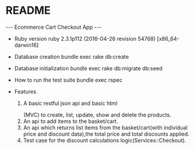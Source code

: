 # README

 --- Ecommerce Cart Checkout App ---

* Ruby version
  ruby 2.3.1p112 (2016-04-26 revision 54768) [x86_64-darwin16]

* Database creation
  bundle exec rake db:create

* Database initialization
  bundle exec rake db:migrate db:seed

* How to run the test suite
  bundle exec rspec

* Features
  1. A basic restful json api and basic html <form></form>(MVC) to create, list, update, show and delete the products.
  2. An api to add items to the basket/cart.
  3. An api which returns list items from the basket/cart(with individual price and
  discount data),the total price and total discounts applied.
  4. Test case for the discount calculations logic(Services::Checkout).
